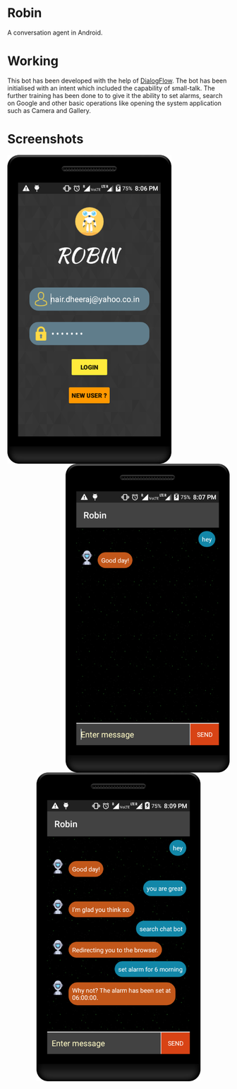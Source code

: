 # Robin
A conversation agent in Android.

# Working
This bot has been developed with the help of [DialogFlow](https://dialogflow.com). The bot has been initialised with an
intent which included the capability of small-talk. The further training has been done to to give it the ability to set
alarms, search on Google and other basic operations like opening the system application such as Camera and Gallery.

# Screenshots
<img align="left" height="700" src="https://github.com/Dheeraj1998/Robin/blob/master/screenshots/screenshot-1.png">

<img align="right" height="700" src="https://github.com/Dheeraj1998/Robin/blob/master/screenshots/screenshot-2.png">

<p align="center">
  <img height="700" src="https://github.com/Dheeraj1998/Robin/blob/master/screenshots/screenshot-3.png">
</p>
